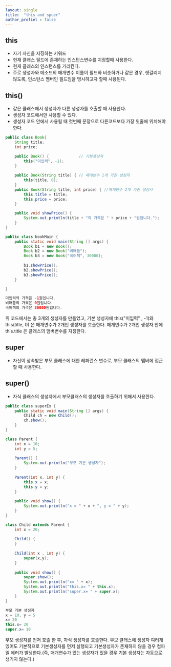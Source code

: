 ```yaml
---
layout: single
title:  "this and spuer"
author_profiel : false
---
```


## this
- 자기 자신을 지징하는 키워드
- 현재 클래스 필드에 존재하는 인스턴스변수를 지정할때 사용한다.
- 현재 클래스의 인스턴스를 가리킨다.
- 주로 생성자와 메소드의 매개변수 이름이 필드와 비슷하거나 같은 경우, 헷갈리지 않도록, 인스턴스 멤버인 필드임을 명시하고자 할때 사용된다.


## this()
- 같은 클래스에서 생성자가 다른 생성자를 호출할 때 사용한다.
- 생성자 코드에서만 사용할 수 있다.
- 생성자 코드 안에서 사용될 때 첫번째 문장으로 다른코드보다 가장 윗줄에 위치해야 한다.

```java
public class Book{
    String title;
    int price;

    public Book() {             // 기본생성자
        this("미입력", -1);
    }
    
    public Book(String title) { // 매개변수 1개 가진 생성자
        this(title, 0);
    }
    public Book(String title, int price) { //매개변수 2개 가진 생성사
        this.title = title;
        this.price = price;
    }

    public void showPrice() {
        System.out.println(title + "의 가격은 " + price + "원입니다.");
    }
}

public class bookMain {
	public static void main(String [] args) {
		Book b1 = new Book();
		Book b2 = new Book("비매품");
		Book b3 = new Book("국어책", 30000);
		
		b1.showPrice();
		b2.showPrice();
		b3.showPrice();
	}

} 

미입력의 가격은 -1원입니다.
비매품의 가격은 0원입니다.
국어책의 가격은 30000원입니다.
```
위 코드에서는 총 3개의 생성자를 만들었고, 기본 생성자에 this("미입력" , -1)와 this(title, 0) 은 매개변수가 2개인 생성자를 호출한다. 매개변수가 2개인 생성자 안에 this.title 은
클래스의 맴버변수를 지칭한다.

## super
- 자신이 상속받은 부모 클래스에 대한 레퍼런스 변수로, 부모 클래스의 맴버에 접근할 때 사용한다.

## super()
- 자식 클래스의 생성자에서 부모클래스의 생성자를 호출하기 위해서 사용한다.

```java
public class superEx {
	public static void main(String [] args) {
		Child ch = new Child();
		ch.show();
	}
}

class Parent {
	int x = 10;
	int y = 5;
	
	Parent() {
		System.out.println("부모 기본 생성자");
	}
	
	Parent(int x, int y) {
		this.x = x;
		this.y = y;
	}
	
	public void show() {
		System.out.println("x = " + x + ", y = " + y);
	}
}

class Child extends Parent {
	int x = 20;
	
	Child() {
	}
	
	Child(int x , int y) {
		super(x,y);
	}
	
	public void show() {
		super.show();
		System.out.println("x= " + x);
		System.out.println("this.x= " + this.x);
		System.out.println("super.x= " + super.x);
	}
}

부모 기본 생성자
x = 10, y = 5
x= 20
this.x= 20
super.x= 10

```

부모 생성자를 먼저 호출 한 후, 자식 생성자를 호출한다. 부모 클래스에 생성자 여러개 있어도 기본적으로 기본생성자를 먼저 실행되고 기본생성자가 존재하지 않을 경우 컴파일 에러가 발생한다.(즉, 매개변수가 있는 생성자가 있을 경우 기본 생성자는 자동으로 생기지 않는다.)
